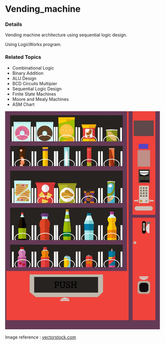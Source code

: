 # Vending_machine
### Details
Vending machine architecture using sequential logic design.

Using LogicWorks program.

### Related Topics 

- Combinational Logic
- Binary Addition
- ALU Design  
- BCD Circuits Multipier
- Sequential Logic Design
- Finite State Machines
- Moore and Mealy Machines
- ASM Chart

![alt_text](./assets/vending_machine.jpg)

Image reference : [vectorstock.com](https://www.vectorstock.com/royalty-free-vector/vending-machine-product-items-set-vector-9927435)
